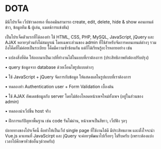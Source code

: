 # DOTA
 
มินิโปรเจ็ค เว็ปข่าวดอทเอ ที่แอดมินสามารถ create, edit, delete, hide & show คอนเทนต์ข่าว, ข้อมูลทีม & ผู้เล่น, แมตช์การแข่งขัน)


เป็นโปรเจ็คตัวแรกที่ได้ลองทำ ใช้ HTML, CSS, PHP, MySQL, JavaScript, jQuery และ AJAX 
หลายๆส่วนยังไม่สมบูรณ์ โดยเฉพาะส่วนของ admin ที่ใช้สำหรับจัดการคอนเทนต์ต่างๆ 
รวมถึงโค็ดที่ไม่ค่อยเป็นระเบียบ โค็ดมีความซ้ำซ้อนกัน แต่ก็ได้เรียนรู้อะไรหลายอย่าง เช่น


• แปลงสิ่งที่คิด ให้ออกมาเป็นเวปที่ทำงานได้ในแบบที่เราต้องการ (ประสิทธิภาพยังต้องปรับปรุง)

• query ข้อมูลจาก database ด้วยเงื่อนไขรูปแบบต่างๆ

• ใช้ JavaScript + jQuery จัดการกับข้อมูล ให้แสดงผลในรูปแบบที่เราต้องการ

• ทดลองทำ Authentication user + Form Validation เบื้องต้น

• ใช้ AJAX อัพเดตข้อมูลกับ server โดยไม่ต้องโหลดหน้าเพจใหม่ทั้งเพจ (อยู่ในส่วนของ admin)

• ทดลองนำเว็ปขึ้น host จริง

• ฝึกการแก้ปัญหาพื้นฐาน เช่น code รันไม่ผ่าน, หน้าเพจเป็นสีขาว, เว็ปฟัง ๆลๆ


ปลายทางของโปรเจ็คนี้ คือทำให้เป็นเว็ป single page ที่ใช้งานได้ดี มีประสิทธภาพ 
และตั้งใจจะนำ Vue.js มาแทนที่ JavaScirpt และ jQuery 
จะค่อยๆพัฒนาไปเรื่อยๆ ไม่รีบครับ (เพราะต้องแบ่งเวลาไปศึกษาหัวข้ออื่นๆด้วยครับ)
